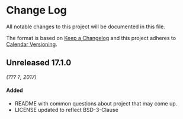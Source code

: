 # Change Log
All notable changes to this project will be documented in this file.

The format is based on [Keep a Changelog](http://keepachangelog.com/)
and this project adheres to [Calendar Versioning](http://calver.org/).

Unreleased 17.1.0
------
*(??? ?, 2017)*
#### **Added**
- README with common questions about project that may come up.
- LICENSE updated to reflect BSD-3-Clause
